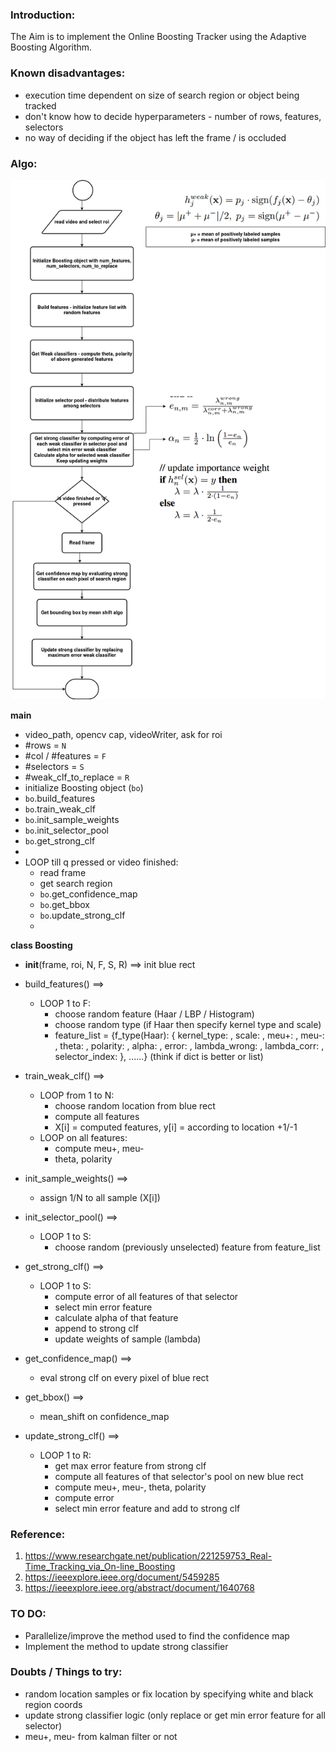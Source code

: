 ### Introduction:

The Aim is to implement the Online Boosting Tracker using the Adaptive Boosting Algorithm.

### Known disadvantages:
* execution time dependent on size of search region or object being tracked
* don't know how to decide hyperparameters - number of rows, features, selectors
* no way of deciding if the object has left the frame / is occluded

### Algo:

![algo](../assets/boosting_flowchart.png)

**main**
* video_path, opencv cap, videoWriter, ask for roi
* #rows = `N`
* #col / #features = `F`
* #selectors = `S`
* #weak_clf_to_replace = `R`
* initialize Boosting object (`bo`)
* `bo`.build_features
* `bo`.train_weak_clf
* `bo`.init_sample_weights
* `bo`.init_selector_pool
* `bo`.get_strong_clf
* 
* LOOP till q pressed or video finished:
  * read frame
  * get search region
  * `bo`.get_confidence_map
  * `bo`.get_bbox
  * `bo`.update_strong_clf
  * 

**class Boosting**
* __init__(frame, roi, N, F, S, R) ==> init blue rect

* build_features() ==> 
  * LOOP 1 to F:
    * choose random feature (Haar / LBP / Histogram)
    * choose random type (if Haar then specify kernel type and scale)
    * feature_list = {f_type(Haar): { kernel_type: , scale: , meu+: , meu-: , theta: , polarity: , alpha: , error: , lambda_wrong: , lambda_corr: , selector_index: }, ......} (think if dict is better or list)

* train_weak_clf() ==> 
  * LOOP from 1 to N:
    * choose random location from blue rect
    * compute all features
    * X[i] = computed features, y[i] = according to location +1/-1
  * LOOP on all features:
    * compute meu+, meu-
    * theta, polarity

* init_sample_weights() ==> 
  * assign 1/N to all sample (X[i])

* init_selector_pool() ==>
  * LOOP 1 to S:
    * choose random (previously unselected) feature from feature_list
  
* get_strong_clf() ==> 
  * LOOP 1 to S:
    * compute error of all features of that selector
    * select min error feature
    * calculate alpha of that feature
    * append to strong clf
    * update weights of sample (lambda)

* get_confidence_map() ==> 
  * eval strong clf on every pixel of blue rect

* get_bbox() ==> 
  * mean_shift on confidence_map

* update_strong_clf() ==>
  * LOOP 1 to R:
    * get max error feature from strong clf
    * compute all features of that selector's pool on new blue rect
    * compute meu+, meu-, theta, polarity
    * compute error
    * select min error feature and add to strong clf


### Reference: 
1. https://www.researchgate.net/publication/221259753_Real-Time_Tracking_via_On-line_Boosting
2. https://ieeexplore.ieee.org/document/5459285
3. https://ieeexplore.ieee.org/abstract/document/1640768

### TO DO:
* Parallelize/improve the method used to find the confidence map
* Implement the method to update strong classifier

### Doubts / Things to try:

* random location samples or fix location by specifying white and black region coords
* update strong classifier logic (only replace or get min error feature for all selector)
* meu+, meu- from kalman filter or not
